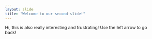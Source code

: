 ```yaml
---
layout: slide
title: "Welcome to our second slide!"
---
```

Hi, this is also really interesting and frustrating!
Use the left arrow to go back!
